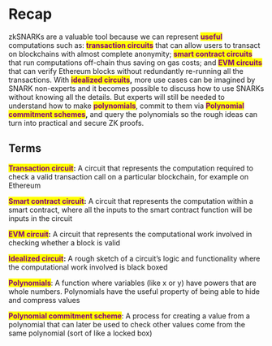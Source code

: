 # Recap

zkSNARKs are a valuable tool because we can represent <mark style="color:purple;">**useful**</mark> computations such as: <mark style="color:purple;">**transaction circuits**</mark> that can allow users to transact on blockchains with almost complete anonymity; <mark style="color:purple;">**smart contract circuits**</mark> that run computations off-chain thus saving on gas costs; and <mark style="color:purple;">**EVM circuits**</mark> that can verify Ethereum blocks without redundantly re-running all the transactions. With <mark style="color:purple;">**idealized circuits**</mark>**,** more use cases can be imagined by SNARK non-experts and it becomes possible to discuss how to use SNARKs without knowing all the details. But experts will still be needed to understand how to make <mark style="color:purple;">**polynomials**</mark>, commit to them via <mark style="color:purple;">**Polynomial commitment schemes**</mark>**,** and query the polynomials so the rough ideas can turn into practical and secure ZK proofs.

## Terms

<mark style="color:purple;">**Transaction circuit**</mark>**:** A circuit that represents the computation required to check a valid transaction call on a particular blockchain, for example on Ethereum

<mark style="color:purple;">**Smart contract circuit**</mark>**:** A circuit that represents the computation within a smart contract, where all the inputs to the smart contract function will be inputs in the circuit

<mark style="color:purple;">**EVM circuit**</mark>**:** A circuit that represents the computational work involved in checking whether a block is valid

<mark style="color:purple;">**Idealized circuit**</mark>**:** A rough sketch of a circuit’s logic and functionality where the computational work involved is black boxed

<mark style="color:purple;">**Polynomials**</mark>: A function where variables (like x or y) have powers that are whole numbers. Polynomials have the useful property of being able to hide and compress values

<mark style="color:purple;">**Polynomial commitment scheme**</mark>: A process for creating a value from a polynomial that can later be used to check other values come from the same polynomial (sort of like a locked box)
